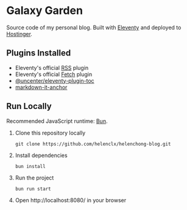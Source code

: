 # Galaxy Garden

Source code of my personal blog. Built with [Eleventy](https://www.11ty.dev/) and deployed to [Hostinger](https://www.hostinger.my/).

## Plugins Installed
* Eleventy's official [RSS](https://www.11ty.dev/docs/plugins/rss/) plugin
* Eleventy's official [Fetch](https://www.11ty.dev/docs/plugins/fetch/) plugin
* [@uncenter/eleventy-plugin-toc](https://www.npmjs.com/package/@uncenter/eleventy-plugin-toc)
* [markdown-it-anchor](https://www.npmjs.com/package/markdown-it-anchor)

## Run Locally
Recommended JavaScript runtime: [Bun](https://bun.sh).

1. Clone this repository locally
    ```
    git clone https://github.com/helenclx/helenchong-blog.git
    ```
1. Install dependencies
    ```
    bun install
    ```
1. Run the project
    ```
    bun run start
    ```
1. Open http://localhost:8080/ in your browser

